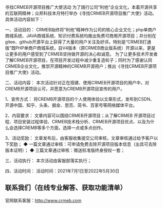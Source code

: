 寻找CRMEB开源项目推广大使活动
为了践行公司“利他”企业文化，本着开源共享的互联网精神；众邦科技本月特行举办《寻找CRMEB开源项目推广大使》活动。具体活动内容如下：

一、活动目的：
CRMEB始终将“利他”精神作为公司的核心企业文化；php单商户商城系统、JAVA商城系统、知识付费系统均推出免费可商用开源项目；并分别在gitee、github开源平台上获得了大量的用户关注及好评。特别是“CRMEB打通版”既PHP单商户商城系统，自V4版本（原CRMEB商业版系统）开源以来，更是让更多的用户感受到了CRMEB坚持做开源的决心和诚意。
为了让更多技术开发者了解CRMEB开源项目，在项目开发过程中减少重复造轮子；同时为了感谢认同CRMEB企业文化，推崇开源精神的CREMB开源用户；推出《寻找CRMEB开源项目推广大使》活动。

二、活动内容：
本次活动针对正在搭建、使用CRMEB开源项目的用户中，对CREMB开源项目认可，并愿意为CREMB开源项目宣传的用户。

1、宣传方式：
将CREMB开源项目的个人使用体验以文章形式，发布到CSDN、开源中国、知乎、头条、掘金、思否、简书、百家号等网络媒体平台。

2、内容要求：
文章内容可以围绕CRMEB开源项目；从了解CRMEB 开源项目过程、项目安装过程体验、CRMEB技术栈分析、CRMEB开源项目优点、以及为什么会选择CREMB等多个方面，选择一点或多点创作。

3、活动奖励：
文章发布后，由客服收集提交公司审核，文章审核通过给予客户以下奖励；
◆ 一篇文章通过审核：可申请免费去除开源项目版本信息（出具可去除版本证明）；
◆ 三篇文章通过审核：赠送标准版终身授权一套；

三、活动执行：
    本次活动由客服部落实执行；

四、活动时间：
活动时间：2021年7月1日至2022年5月30日

## 联系我们（在线专业解答、获取功能清单）
官网联系客服：http://www.crmeb.com

